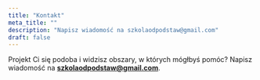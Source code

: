 ```yaml
---
title: "Kontakt"
meta_title: ""
description: "Napisz wiadomość na szkolaodpodstaw@gmail.com"
draft: false
---
```


Projekt Ci się podoba i widzisz obszary, w których mógłbyś pomóc? Napisz wiadomość na **szkolaodpodstaw@gmail.com**.
